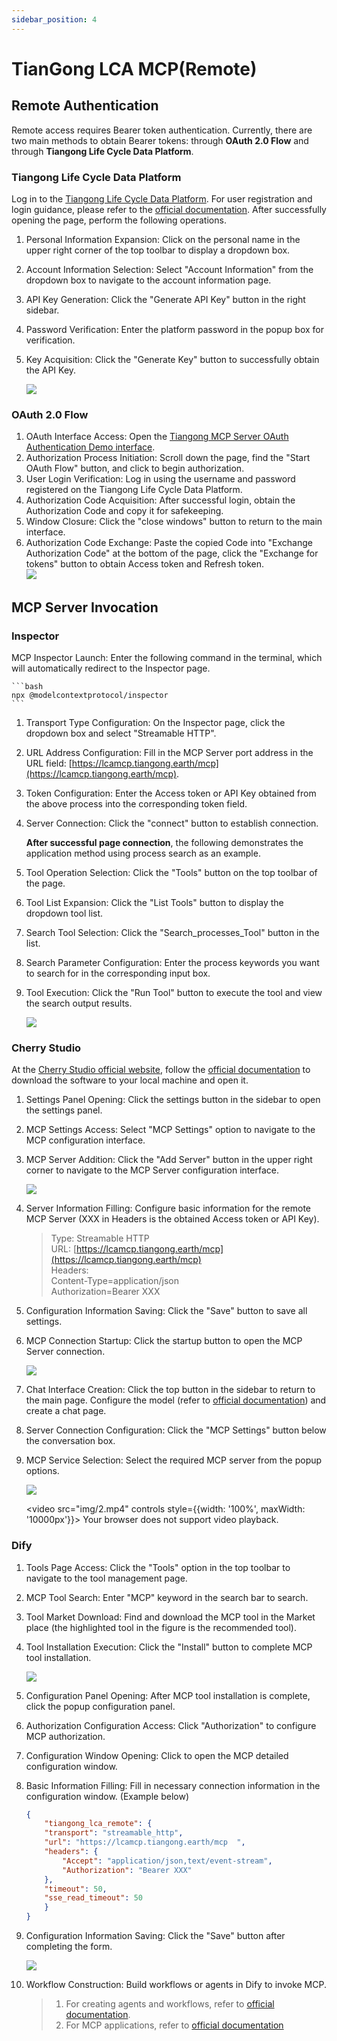 ```yaml
---
sidebar_position: 4
---
```


# TianGong LCA MCP(Remote)

## Remote Authentication

Remote access requires Bearer token authentication. Currently, there are two main methods to obtain Bearer tokens: through **OAuth 2.0 Flow** and through **Tiangong Life Cycle Data Platform**.

### Tiangong Life Cycle Data Platform

Log in to the [Tiangong Life Cycle Data Platform](https://lca.tiangong.earth). For user registration and login guidance, please refer to the [official documentation](https://docs.tiangong.earth/quick-start/first-login). After successfully opening the page, perform the following operations.  

1. Personal Information Expansion: Click on the personal name in the upper right corner of the top toolbar to display a dropdown box.
2. Account Information Selection: Select "Account Information" from the dropdown box to navigate to the account information page.
3. API Key Generation: Click the "Generate API Key" button in the right sidebar.
4. Password Verification: Enter the platform password in the popup box for verification.
5. Key Acquisition: Click the "Generate Key" button to successfully obtain the API Key.

    ![](img/11.png)

### OAuth 2.0 Flow

1. OAuth Interface Access: Open the [Tiangong MCP Server OAuth Authentication Demo interface](https://lcamcp.tiangong.earth/oauth/demo).
2. Authorization Process Initiation: Scroll down the page, find the "Start OAuth Flow" button, and click to begin authorization.
3. User Login Verification: Log in using the username and password registered on the Tiangong Life Cycle Data Platform.
4. Authorization Code Acquisition: After successful login, obtain the Authorization Code and copy it for safekeeping.
5. Window Closure: Click the "close windows" button to return to the main interface.
6. Authorization Code Exchange: Paste the copied Code into "Exchange Authorization Code" at the bottom of the page, click the "Exchange for tokens" button to obtain Access token and Refresh token.  
    ![](img/10.png)  

## MCP Server Invocation

### Inspector

MCP Inspector Launch: Enter the following command in the terminal, which will automatically redirect to the Inspector page.  

    ```bash
    npx @modelcontextprotocol/inspector
    ```

1. Transport Type Configuration: On the Inspector page, click the dropdown box and select "Streamable HTTP".
2. URL Address Configuration: Fill in the MCP Server port address in the URL field: [https://lcamcp.tiangong.earth/mcp](https://lcamcp.tiangong.earth/mcp).
3. Token Configuration: Enter the Access token or API Key obtained from the above process into the corresponding token field.
4. Server Connection: Click the "connect" button to establish connection.  

    **After successful page connection**, the following demonstrates the application method using process search as an example.  

5. Tool Operation Selection: Click the "Tools" button on the top toolbar of the page.
6. Tool List Expansion: Click the "List Tools" button to display the dropdown tool list.
7. Search Tool Selection: Click the "Search_processes_Tool" button in the list.
8. Search Parameter Configuration: Enter the process keywords you want to search for in the corresponding input box.
9. Tool Execution: Click the "Run Tool" button to execute the tool and view the search output results.

    ![](img/12.png)

### Cherry Studio

At the [Cherry Studio official website](https://www.cherry-ai.com/download), follow the [official documentation](https://docs.cherry-ai.com/pre-basic/installation) to download the software to your local machine and open it.

1. Settings Panel Opening: Click the settings button in the sidebar to open the settings panel.
2. MCP Settings Access: Select "MCP Settings" option to navigate to the MCP configuration interface.
3. MCP Server Addition: Click the "Add Server" button in the upper right corner to navigate to the MCP Server configuration interface.

    ![](img/6.png)

4. Server Information Filling: Configure basic information for the remote MCP Server (XXX in Headers is the obtained Access token or API Key).

    >Type: Streamable HTTP  
    >URL: [https://lcamcp.tiangong.earth/mcp](https://lcamcp.tiangong.earth/mcp)  
    >Headers:  
    >Content-Type=application/json  
    >Authorization=Bearer XXX  

5. Configuration Information Saving: Click the "Save" button to save all settings.
6. MCP Connection Startup: Click the startup button to open the MCP Server connection.
  
    ![](img/7.png)

7. Chat Interface Creation: Click the top button in the sidebar to return to the main page. Configure the model (refer to [official documentation](https://docs.cherry-ai.com/pre-basic/providers)) and create a chat page.  
8. Server Connection Configuration: Click the "MCP Settings" button below the conversation box.
9. MCP Service Selection: Select the required MCP server from the popup options.  

    ![](img/15.png)

    <video src="img/2.mp4" controls style={{width: '100%', maxWidth: '10000px'}}>
      Your browser does not support video playback.
    </video>

### Dify

1. Tools Page Access: Click the "Tools" option in the top toolbar to navigate to the tool management page.  
1. MCP Tool Search: Enter "MCP" keyword in the search bar to search.  
1. Tool Market Download: Find and download the MCP tool in the Market place (the highlighted tool in the figure is the recommended tool).  
1. Tool Installation Execution: Click the "Install" button to complete MCP tool installation.  

    ![](img/16.png)
1. Configuration Panel Opening: After MCP tool installation is complete, click the popup configuration panel.  
1. Authorization Configuration Access: Click "Authorization" to configure MCP authorization.  
1. Configuration Window Opening: Click to open the MCP detailed configuration window.  
1. Basic Information Filling: Fill in necessary connection information in the configuration window. (Example below)

    ```JSON
    {
        "tiangong_lca_remote": {
        "transport": "streamable_http",
        "url": "https://lcamcp.tiangong.earth/mcp  ",
        "headers": {
            "Accept": "application/json,text/event-stream",
            "Authorization": "Bearer XXX"
        },
        "timeout": 50,
        "sse_read_timeout": 50
        }
    }
    ```

1. Configuration Information Saving: Click the "Save" button after completing the form.

    ![](img/17.png)  

1. Workflow Construction: Build workflows or agents in Dify to invoke MCP.  
    >
    >1. For creating agents and workflows, refer to [official documentation](https://docs.dify.ai/zh-hans/guides/application-orchestrate/creating-an-application).
    >2. For MCP applications, refer to [official documentation](https://docs.dify.ai/zh-hans/guides/tools/mcp)
